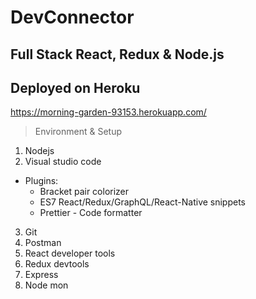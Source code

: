 # DevConnector
## Full Stack React, Redux &amp; Node.js

## Deployed on Heroku
https://morning-garden-93153.herokuapp.com/

> Environment & Setup
1. Nodejs
2. Visual studio code
- Plugins:
  - Bracket pair colorizer
  - ES7 React/Redux/GraphQL/React-Native snippets
  - Prettier - Code formatter
  
3. Git
4. Postman
5. React developer tools
6. Redux devtools
7. Express
8. Node mon
